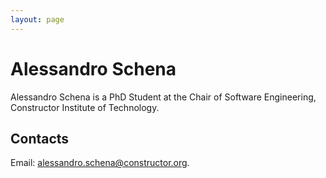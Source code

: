```yaml
---
layout: page
---
```

# Alessandro Schena
Alessandro Schena is a PhD Student at the Chair of Software Engineering, Constructor Institute of Technology.

## Contacts
Email: [alessandro.schena@constructor.org](mailto:alessandro.schena@constructor.org).
